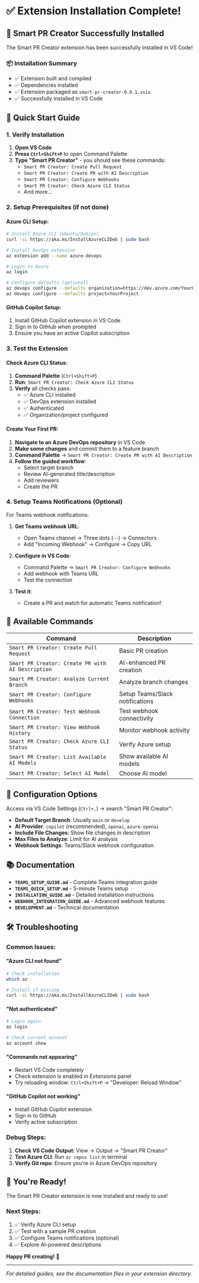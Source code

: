# ✅ Extension Installation Complete!

## 🎉 Smart PR Creator Successfully Installed

The Smart PR Creator extension has been successfully installed in VS Code!

### **📦 Installation Summary**
- ✅ Extension built and compiled
- ✅ Dependencies installed  
- ✅ Extension packaged as `smart-pr-creator-0.0.1.vsix`
- ✅ Successfully installed in VS Code

## 🚀 Quick Start Guide

### **1. Verify Installation**

1. **Open VS Code**
2. **Press `Ctrl+Shift+P`** to open Command Palette
3. **Type "Smart PR Creator"** - you should see these commands:
   - `Smart PR Creator: Create Pull Request`
   - `Smart PR Creator: Create PR with AI Description`
   - `Smart PR Creator: Configure Webhooks`
   - `Smart PR Creator: Check Azure CLI Status`
   - And more...

### **2. Setup Prerequisites (if not done)**

#### **Azure CLI Setup:**
```bash
# Install Azure CLI (Ubuntu/Debian)
curl -sL https://aka.ms/InstallAzureCLIDeb | sudo bash

# Install DevOps extension
az extension add --name azure-devops

# Login to Azure
az login

# Configure defaults (optional)
az devops configure --defaults organization=https://dev.azure.com/YourOrg
az devops configure --defaults project=YourProject
```

#### **GitHub Copilot Setup:**
1. Install GitHub Copilot extension in VS Code
2. Sign in to GitHub when prompted
3. Ensure you have an active Copilot subscription

### **3. Test the Extension**

#### **Check Azure CLI Status:**
1. **Command Palette** (`Ctrl+Shift+P`)
2. **Run**: `Smart PR Creator: Check Azure CLI Status`
3. **Verify** all checks pass:
   - ✅ Azure CLI installed
   - ✅ DevOps extension installed  
   - ✅ Authenticated
   - ✅ Organization/project configured

#### **Create Your First PR:**
1. **Navigate to an Azure DevOps repository** in VS Code
2. **Make some changes** and commit them to a feature branch
3. **Command Palette** → `Smart PR Creator: Create PR with AI Description`
4. **Follow the guided workflow**:
   - Select target branch
   - Review AI-generated title/description
   - Add reviewers
   - Create the PR

### **4. Setup Teams Notifications (Optional)**

For Teams webhook notifications:

1. **Get Teams webhook URL**:
   - Open Teams channel → Three dots (⋯) → Connectors
   - Add "Incoming Webhook" → Configure → Copy URL

2. **Configure in VS Code**:
   - Command Palette → `Smart PR Creator: Configure Webhooks`
   - Add webhook with Teams URL
   - Test the connection

3. **Test it**:
   - Create a PR and watch for automatic Teams notification!

## 🎯 Available Commands

| Command | Description |
|---------|-------------|
| `Smart PR Creator: Create Pull Request` | Basic PR creation |
| `Smart PR Creator: Create PR with AI Description` | AI-enhanced PR creation |
| `Smart PR Creator: Analyze Current Branch` | Analyze branch changes |
| `Smart PR Creator: Configure Webhooks` | Setup Teams/Slack notifications |
| `Smart PR Creator: Test Webhook Connection` | Test webhook connectivity |
| `Smart PR Creator: View Webhook History` | Monitor webhook activity |
| `Smart PR Creator: Check Azure CLI Status` | Verify Azure setup |
| `Smart PR Creator: List Available AI Models` | Show available AI models |
| `Smart PR Creator: Select AI Model` | Choose AI model |

## 🔧 Configuration Options

Access via VS Code Settings (`Ctrl+,`) → search "Smart PR Creator":

- **Default Target Branch**: Usually `main` or `develop`
- **AI Provider**: `copilot` (recommended), `openai`, `azure-openai`
- **Include File Changes**: Show file changes in description
- **Max Files to Analyze**: Limit for AI analysis
- **Webhook Settings**: Teams/Slack webhook configuration

## 📚 Documentation

- **`TEAMS_SETUP_GUIDE.md`** - Complete Teams integration guide
- **`TEAMS_QUICK_SETUP.md`** - 5-minute Teams setup
- **`INSTALLATION_GUIDE.md`** - Detailed installation instructions
- **`WEBHOOK_INTEGRATION_GUIDE.md`** - Advanced webhook features
- **`DEVELOPMENT.md`** - Technical documentation

## 🛠️ Troubleshooting

### **Common Issues:**

#### **"Azure CLI not found"**
```bash
# Check installation
which az

# Install if missing
curl -sL https://aka.ms/InstallAzureCLIDeb | sudo bash
```

#### **"Not authenticated"**
```bash
# Login again
az login

# Check current account
az account show
```

#### **"Commands not appearing"**
- Restart VS Code completely
- Check extension is enabled in Extensions panel
- Try reloading window: `Ctrl+Shift+P` → "Developer: Reload Window"

#### **"GitHub Copilot not working"**
- Install GitHub Copilot extension
- Sign in to GitHub
- Verify active subscription

### **Debug Steps:**
1. **Check VS Code Output**: View → Output → "Smart PR Creator"
2. **Test Azure CLI**: Run `az repos list` in terminal
3. **Verify Git repo**: Ensure you're in Azure DevOps repository

## 🎉 You're Ready!

The Smart PR Creator extension is now installed and ready to use! 

### **Next Steps:**
1. ✅ Verify Azure CLI setup
2. ✅ Test with a sample PR creation
3. ✅ Configure Teams notifications (optional)
4. ✅ Explore AI-powered descriptions

**Happy PR creating!** 🚀

---

*For detailed guides, see the documentation files in your extension directory.*
